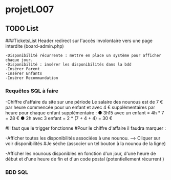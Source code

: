 # projetLO07

## TODO List

###TicketsList
    Header redirect sur l'accès involontaire vers une page interdite (board-admin.php)
    
    -Disponibilité récurrente : mettre en place un système pour afficher chaque jour.
    -Disponibilité : insérer les disponibilités dans la bdd
    -Insérer Parent
    -Insérer Enfants
    -Insérer Recommandation
    
    

### Requêtes SQL à faire
-Chiffre d'affaire du site sur une période
Le salaire des nounous est de 7 € par heure commencée pour un enfant et avec 4 € supplémentaires par heure
pour chaque enfant supplémentaire :
● 3h15 avec un enfant = 4h * 7 = 28 €
● 2h avec 3 enfant = 2 * (7 + 4 + 4) = 30 €

#Il faut que le trigger fonctionne
#Pour le chiffre d'affaire il faudra marquer :

<?php
$chiffreaffaire ="SELECT SUM(revenus) FROM NOUNOU;";
$resultat = mysqli_query($bdd, $chiffreaffaire);

if($resultat){
	echo("Votre chiffre d'affaire s'élève à : " .$chiffreaffaire. "€.");
}
?>


-Afficher toutes les disponibilités associées à une nounou. 
--> Cliquer sur voir disponibilités 
#Je sèche (associer un tel bouton à la nounou de la ligne)


-Afficher les nounous disponibles en fonction d'un jour, d'une heure de début et d'une heure de fin et d'un code postal (potentiellement récurrent )



### BDD SQL



